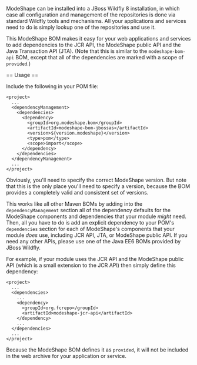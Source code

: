 ModeShape can be installed into a JBoss Wildfly 8 installation, in which case all configuration and management of the repositories is done via standard Wildfly tools and mechanisms. All your applications and services need to do is simply lookup one of the repositories and use it.

This ModeShape BOM makes it easy for your web applications and services to add dependencies to the JCR API, the ModeShape public API and the Java Transaction API (JTA). (Note that this is similar to the `modeshape-bom-api` BOM, except that all of the dependencies are marked with a scope of `provided`.)

== Usage ==

Include the following in your POM file:

    <project>
      ...
      <dependencyManagement>    
        <dependencies>
          <dependency>
            <groupId>org.modeshape.bom</groupId>
            <artifactId>modeshape-bom-jbossas</artifactId>
            <version>${version.modeshape}</version>
            <type>pom</type>
            <scope>import</scope>
          </dependency>
        </dependencies>
      </dependencyManagement>
      ...
    </project>

Obviously, you'll need to specify the correct ModeShape version. But note that this is the only place you'll need to specify a version, because the BOM provides a completely valid and consistent set of versions.

This works like all other Maven BOMs by adding into the `dependencyManagement` section all of the dependency defaults for the ModeShape components and dependencies that your module _might_ need. Then, all you have to do is add an explicit dependency to your POM's `dependencies` section for each of ModeShape's components that your module _does_ use, including JCR API, JTA, or ModeShape public API. If you need any other APIs, please use one of the Java EE6 BOMs provided by JBoss Wildfly.

For example, if your module uses the JCR API and the ModeShape public API (which is a small extension to the JCR API) then simply define this dependency:

    <project>
      ...
      <dependencies>
        ...
        <dependency>
          <groupId>org.fcrepo</groupId>
          <artifactId>modeshape-jcr-api</artifactId>
        </dependency>
        ...
      </dependencies>
      ...
    </project>

Because the ModeShape BOM defines it as `provided`, it will not be included in the web archive for your application or service.

